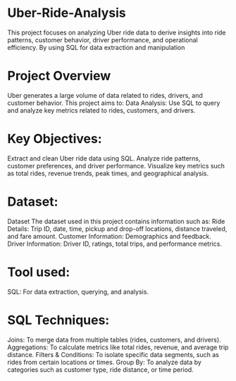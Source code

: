 # Uber-Ride-Analysis
This project focuses on analyzing Uber ride data to derive insights into ride patterns, customer behavior, driver performance, and operational efficiency. By using SQL for data extraction and manipulation
# Project Overview
Uber generates a large volume of data related to rides, drivers, and customer behavior. 
This project aims to:
Data Analysis: Use SQL to query and analyze key metrics related to rides, customers, and drivers.
# Key Objectives:
Extract and clean Uber ride data using SQL.
Analyze ride patterns, customer preferences, and driver performance.
Visualize key metrics such as total rides, revenue trends, peak times, and geographical analysis.
# Dataset:
Dataset The dataset used in this project contains information such as:
Ride Details: Trip ID, date, time, pickup and drop-off locations, distance traveled, and fare amount.
Customer Information: Demographics and feedback.
Driver Information: Driver ID, ratings, total trips, and performance metrics.
# Tool used:
SQL: For data extraction, querying, and analysis.
# SQL Techniques:
Joins: To merge data from multiple tables (rides, customers, and drivers).
Aggregations: To calculate metrics like total rides, revenue, and average trip distance.
Filters & Conditions: To isolate specific data segments, such as rides from certain locations or times.
Group By: To analyze data by categories such as customer type, ride distance, or time period.
